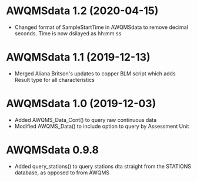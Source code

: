 # AWQMSdata 1.2 (2020-04-15)

* Changed format of SampleStartTime in AWQMSdata to remove decimal seconds. Time is now dsilayed as hh:mm:ss

# AWQMSdata 1.1 (2019-12-13)

* Merged Aliana Britson's updates to copper BLM script which adds Result type for all characteristics

# AWQMSdata 1.0 (2019-12-03)

* Added AWQMS_Data_Cont() to query raw continuous data
* Modified AWQMS_Data() to include option to query by Assessment Unit


# AWQMSdata 0.9.8

* Added query_stations() to query stations dta straight from the STATIONS 
  database, as opposed to from AWQMS
